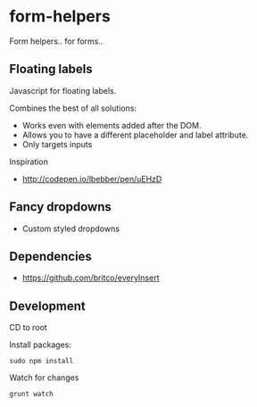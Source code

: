 form-helpers
============

Form helpers.. for forms..

## Floating labels
Javascript for floating labels.

Combines the best of all solutions:
* Works even with elements added after the DOM.
* Allows you to have a different placeholder and label attribute.
* Only targets inputs

Inspiration
* http://codepen.io/lbebber/pen/uEHzD


## Fancy dropdowns
* Custom styled dropdowns


## Dependencies
* https://github.com/britco/everyInsert

## Development
CD to root

Install packages:

````
sudo npm install
````

Watch for changes

````
grunt watch
````
